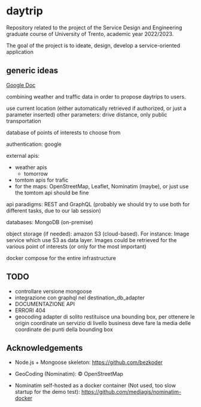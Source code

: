 # daytrip
Repository related to the project of the Service Design and Engineering graduate course of University of Trento, academic year 2022/2023.

The goal of the project is to ideate, design, develop a service-oriented application


## generic ideas

[Google Doc](https://docs.google.com/document/d/1lDv2JqqlVAuygN2xbacw2XYzxtcyGfdxOXr0agXboIM/edit)

combining weather and traffic data in order to propose daytrips to users.

use current location (either automatically retrieved if authorized, or just a parameter inserted)
other parameters:  drive distance, only public transportation 

database of points of interests to choose from


authentication: google

external apis: 
+ weather apis
  - tomorrow
+ tomtom apis for trafic
+ for the maps: OpenStreetMap, Leaflet, Nominatim (maybe), or just use the tomtom api should be fine


api paradigms: REST and GraphQL (probably we should try to use both for different tasks, due to our lab session)

databases: MongoDB (on-premise)

object storage (if needed): amazon S3 (cloud-based). For instance: Image service which use S3 as data layer. Images could be retrieved for the various point of interests (or only for the most important)


docker compose for the entire infrastructure


## TODO

+ controllare versione mongoose
+ integrazione con graphql nel destination_db_adapter
+ DOCUMENTAZIONE API
+ ERRORI 404
+ geocoding adapter di solito restituisce una bounding box, per ottenere le origin coordinate un servizio di livello business deve fare la media delle coordinate dei punti della bounding box


## Acknowledgements

+ Node.js + Mongoose skeleton: https://github.com/bezkoder

+ GeoCoding (Nominatim): © OpenStreetMap

+ Nominatim self-hosted as a docker container (Not used, too slow startup for the demo test): https://github.com/mediagis/nominatim-docker
